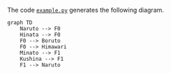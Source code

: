 The code [`example.py`](https://github.com/SoleilVermeil/genealopy/blob/main/example.py) generates the following diagram.

```mermaid
graph TD
    Naruto --> F0
    Hinata --> F0
    F0 --> Boruto
    F0 --> Himawari
    Minato --> F1
    Kushina --> F1
    F1 --> Naruto
```
